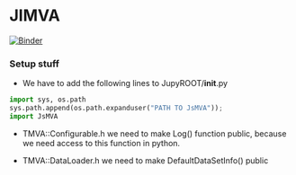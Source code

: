 # JIMVA

[![Binder](http://mybinder.org/badge.svg)](http://mybinder.org/repo/qati/GSOC16)


### Setup stuff
* We have to add the following lines to JupyROOT/__init__.py
```python
import sys, os.path
sys.path.append(os.path.expanduser("PATH TO JsMVA"));
import JsMVA
```
* TMVA::Configurable.h we need to make Log() function public, because we need access to this function in python.

* TMVA::DataLoader.h we need to make DefaultDataSetInfo() public

